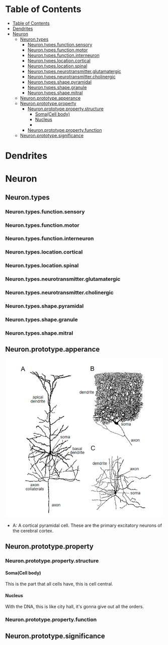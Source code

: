 # Table of Contents
- [Table of Contents](#table-of-contents)
- [Dendrites](#dendrites)
- [Neuron](#neuron)
  - [Neuron.types](#neurontypes)
    - [Neuron.types.function.sensory](#neurontypesfunctionsensory)
    - [Neuron.types.function.motor](#neurontypesfunctionmotor)
    - [Neuron.types.function.interneuron](#neurontypesfunctioninterneuron)
    - [Neuron.types.location.cortical](#neurontypeslocationcortical)
    - [Neuron.types.location.spinal](#neurontypeslocationspinal)
    - [Neuron.types.neurotransmitter.glutamatergic](#neurontypesneurotransmitterglutamatergic)
    - [Neuron.types.neurotransmitter.cholinergic](#neurontypesneurotransmittercholinergic)
    - [Neuron.types.shape.pyramidal](#neurontypesshapepyramidal)
    - [Neuron.types.shape.granule](#neurontypesshapegranule)
    - [Neuron.types.shape.mitral](#neurontypesshapemitral)
  - [Neuron.prototype.apperance](#neuronprototypeapperance)
  - [Neuron.prototype.property](#neuronprototypeproperty)
    - [Neuron.prototype.property.structure](#neuronprototypepropertystructure)
      - [Soma(Cell body)](#somacell-body)
      - [Nucleus](#nucleus)
      - [](#)
    - [Neuron.prototype.property.function](#neuronprototypepropertyfunction)
  - [Neuron.prototype.significance](#neuronprototypesignificance)
# Dendrites

# Neuron
## Neuron.types
### Neuron.types.function.sensory
### Neuron.types.function.motor
### Neuron.types.function.interneuron
### Neuron.types.location.cortical
### Neuron.types.location.spinal
### Neuron.types.neurotransmitter.glutamatergic
### Neuron.types.neurotransmitter.cholinergic
### Neuron.types.shape.pyramidal
### Neuron.types.shape.granule
### Neuron.types.shape.mitral
## Neuron.prototype.apperance

![Diagrams of three neurons](../assets/neuron-appearance.PNG)
- A: A cortical pyramidal cell. These are the primary excitatory neurons of the cerebral cortex.
## Neuron.prototype.property
### Neuron.prototype.property.structure
#### Soma(Cell body)
This is the part that all cells have, this is cell central.
#### Nucleus
With the DNA, this is like city hall, it's gonna give out all the orders.
#### 
### Neuron.prototype.property.function
## Neuron.prototype.significance